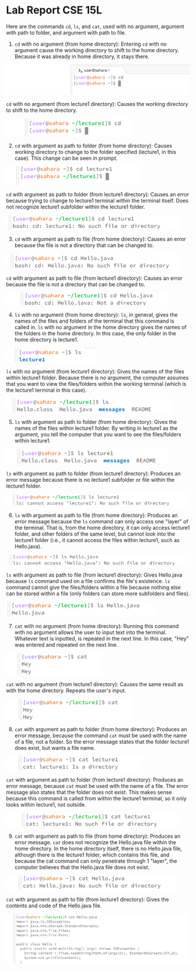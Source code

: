 # Lab Report CSE 15L
Here are the commands `cd`, `ls`, and `cat`, used with no argument, argument with path to folder, and argument with path to file.

1) `cd` with no argument (from home directory):
Entering `cd` with no argument cause the working directory to shift to the home directory. Because it was already in home directory, it stays there.

![Image](Lab1,cse15Lscreenshot1.png)

`cd` with no argument (from lecture1 directory):
Causes the working directory to shift to the home directory.

![Image](lab1,cse15Lscreenshot3.png)

2) `cd` with argument as path to folder (from home directory):
Causes working directory to change to the folder specified (lecture1, in this case). This change can be seen in prompt.

![Image](lab1,cse15Lscreenshot2.png)

`cd` with argument as path to folder (from lecture1 directory):
Causes an error because trying to change to lecture1 terminal within the terminal itself. Does not recognize lecture1 subfolder within the lecture1 folder.

![Image](lab1,cse15Lscreenshot19.png)

3) `cd` with argument as path to file (from home directory):
Causes an error because the file is not a directory that can be changed to.

![Image](lab1,cse15Lscreenshot4.png)

`cd` with argument as path to file (from lecture1 directory):
Causes an error because the file is not a directory that can be changed to.

![Image](lab1,cse15Lscreenshot20.png)

4) `ls` with no argument (from home directory):
`ls`, in general, gives the names of the files and folders of the terminal that this command is called in. `ls` with no argument in the home directory gives the names of the folders in the home directory. In this case, the only folder in the home directory is lecture1.

![Image](lab1,cse15Lscreenshot6.png)

`ls` with no argument (from lecture1 directory):
Gives the names of the files within lecture1 folder. Because there is no argument, the computer assumes that you want to view the files/folders within the working terminal (which is the lecture1 terminal in this case).

![Image](lab1,cse15Lscreenshot7.png)

5) `ls` with argument as path to folder (from home directory):
Gives the names of the files within lecture1 folder. By writing in lecture1 as the argument, you tell the computer that you want to see the files/folders within lecture1.

![Image](lab1,cse15Lscreenshot9.png)

`ls` with argument as path to folder (from lecture1 directory):
Produces an error message because there is no lecture1 subfolder or file within the lecture1 folder.

![Image](lab1,cse15Lscreenshot21.png)

6) `ls` with argument as path to file (from home directory):
Produces an error message because the `ls` command can only access one "layer" of the terminal. That is, from the home directory, it can only access lecture1 folder, and other folders of the same level, but cannot look into the lecture1 folder (i.e., it cannot access the files within lecture1, such as Hello.java).

![Image](lab1,cse15Lscreenshot10.png)

`ls` with argument as path to file (from lecture1 directory):
Gives Hello.java because `ls` command used on a file confirms the file's existence. `ls` command cannot give the files/folders within a file because nothing else can be stored within a file (only folders can store more subfolders and files).

![Image](lab1,cse15Lscreenshot11.png)

7) `cat` with no argument (from home directory):
Running this command with no argument allows the user to input text into the terminal. Whatever text is inputted, is repeated in the next line. In this case, "Hey" was entered and repeated on the next line.

![Image](lab1,cse15Lscreenshot22.png)

`cat` with no argument (from lecture1 directory):
Causes the same result as with the home directory. Repeats the user's input.

![Image](lab1,cse15Lscreenshot25.png)

8) `cat` with argument as path to folder (from home directory):
Produces an error message, because the command `cat` must be used with the name of a file, not a folder. So the error message states that the folder lecture1 does exist, but wants a file name.

![Image](lab1,cse15Lscreenshot23.png)

`cat` with argument as path to folder (from lecture1 directory):
Produces an error message, because `cat` must be used with the name of a file. The error message also states that the folder does not exist. This makes sense because this command is called from within the lecture1 terminal, so it only looks within lecture1, not outside.

![Image](lab1,cse15Lscreenshot24.png)

9) `cat` with argument as path to file (from home directory):
Produces an error message. `cat` does not recognize the Hello.java file within the home directory. In the home directory itself, there is no Hello.java file, although there is the lecture1 folder, which contains this file, and because the cat command can only penetrate through 1 "layer", the computer believes that the Hello.java file does not exist.

![Image](lab1,cse15Lscreenshot26.png)

`cat` with argument as path to file (from lecture1 directory):
Gives the contents and code of the Hello.java file.

![Image](lab1,cse15Lscreenshot27.png)





























